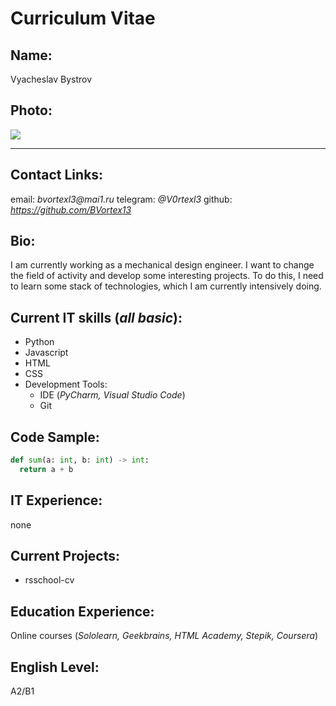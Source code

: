 # Curriculum Vitae

## Name: 
Vyacheslav Bystrov

## Photo:
![]('img/avatar.jpg')

___

## Contact Links:
email: _bvortexl3@mai1.ru_
telegram: _@V0rtexl3_
github: _https://github.com/BVortex13_

## Bio:
I am currently working as a mechanical design engineer. I want to change the field of activity and develop some interesting projects. To do this, I need to learn some stack of technologies, which I am currently intensively doing.

## Current IT skills (_all basic_):
* Python
* Javascript
* HTML
* CSS
* Development Tools:
  + IDE (_PyCharm, Visual Studio Code_)
  + Git

## Code Sample:
```python
def sum(a: int, b: int) -> int:
  return a + b
```

## IT Experience: 
none

## Current Projects:
* rsschool-cv

## Education Experience:
Online courses (_Sololearn, Geekbrains, HTML Academy, Stepik, Coursera_)

## English Level:
A2/B1
